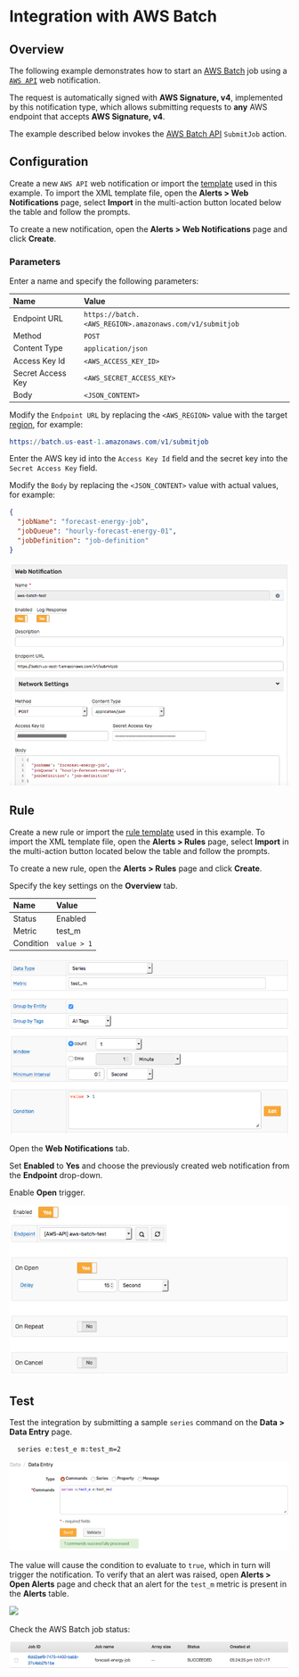 # Integration with AWS Batch

## Overview

The following example demonstrates how to start an [AWS Batch](https://aws.amazon.com/batch) job using a [`AWS API`](aws-api.md) web notification.

The request is automatically signed with **AWS Signature, v4**, implemented by this notification type, which allows submitting requests to **any** AWS endpoint that accepts **AWS Signature, v4**.

The example described below invokes the [AWS Batch API](http://docs.aws.amazon.com/batch/latest/APIReference/API_SubmitJob.html) `SubmitJob` action.

## Configuration

Create a new `AWS API` web notification or import the [template](resources/aws-api-batch-notification.xml) used in this example. To import the XML template file, open the **Alerts > Web Notifications** page, select **Import** in the multi-action button located below the table and follow the prompts.

To create a new notification, open the **Alerts > Web Notifications** page and click **Create**.

### Parameters

Enter a name and specify the following parameters:

| **Name** | **Value** |
| :--- | :--- |
| Endpoint URL | `https://batch.<AWS_REGION>.amazonaws.com/v1/submitjob` |
| Method | `POST` |
| Content Type | `application/json` |
| Access Key Id | `<AWS_ACCESS_KEY_ID>` |
| Secret Access Key | `<AWS_SECRET_ACCESS_KEY>` |
| Body | `<JSON_CONTENT>` |

Modify the `Endpoint URL` by replacing the `<AWS_REGION>` value with the target [region](http://docs.aws.amazon.com/general/latest/gr/rande.html#batch_region), for example:

```elm
https://batch.us-east-1.amazonaws.com/v1/submitjob
```

Enter the AWS key id into the `Access Key Id` field and the secret key into the `Secret Access Key` field.

Modify the `Body` by replacing the `<JSON_CONTENT>` value with actual values, for example:

```json
{
  "jobName": "forecast-energy-job",
  "jobQueue": "hourly-forecast-energy-01",
  "jobDefinition": "job-definition"
}
```

![](images/aws_api_batch_notification_config.png)

## Rule

Create a new rule or import the [rule template](resources/aws-api-batch-rule.xml) used in this example. To import the XML template file, open the **Alerts > Rules** page, select **Import** in the multi-action button located below the table and follow the prompts.

To create a new rule, open the **Alerts > Rules** page and click **Create**.

Specify the key settings on the **Overview** tab. 

| **Name** | **Value** |
| :-------- | :---- |
| Status | Enabled |
| Metric | test_m |
| Condition | `value > 1` |

![](images/aws_api_rule_overview.png)

Open the **Web Notifications** tab.

Set **Enabled** to **Yes** and choose the previously created web notification from the **Endpoint** drop-down.

Enable **Open** trigger.

![](images/aws_api_batch_rule_notification.png)

## Test

Test the integration by submitting a sample `series` command on the **Data > Data Entry** page.

```ls
  series e:test_e m:test_m=2
```

![](images/rule_test_commands.png)

The value will cause the condition to evaluate to `true`, which in turn will trigger the notification.
To verify that an alert was raised, open **Alerts > Open Alerts** page and check that an alert for the `test_m` metric is present in the **Alerts** table.

![](images/aws_api_batch_alert_open.png)

Check the AWS Batch job status:

![](images/aws_api_batch_test.png)

